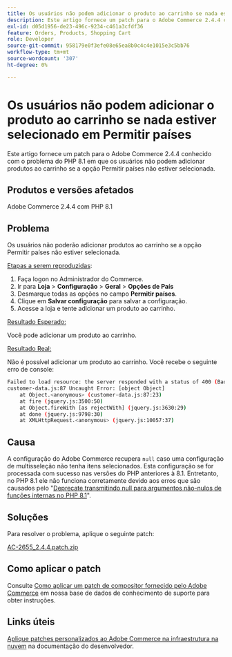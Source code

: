 ```yaml
---
title: Os usuários não podem adicionar o produto ao carrinho se nada estiver selecionado em Permitir países
description: Este artigo fornece um patch para o Adobe Commerce 2.4.4 conhecido com o problema do PHP 8.1 em que os usuários não podem adicionar produtos ao carrinho se a opção Permitir países não estiver selecionada.
exl-id: d05d1956-de23-496c-9234-c461a3cfdf36
feature: Orders, Products, Shopping Cart
role: Developer
source-git-commit: 958179e0f3efe08e65ea8b0c4c4e1015e3c5bb76
workflow-type: tm+mt
source-wordcount: '307'
ht-degree: 0%

---
```


# Os usuários não podem adicionar o produto ao carrinho se nada estiver selecionado em Permitir países

Este artigo fornece um patch para o Adobe Commerce 2.4.4 conhecido com o problema do PHP 8.1 em que os usuários não podem adicionar produtos ao carrinho se a opção Permitir países não estiver selecionada.

## Produtos e versões afetados

Adobe Commerce 2.4.4 com PHP 8.1

## Problema

Os usuários não poderão adicionar produtos ao carrinho se a opção Permitir países não estiver selecionada.

<u>Etapas a serem reproduzidas</u>:

1. Faça logon no Administrador do Commerce.
1. Ir para **Loja** > **Configuração** > **Geral** > **Opções de País**
1. Desmarque todas as opções no campo **Permitir países**.
1. Clique em **Salvar configuração** para salvar a configuração.
1. Acesse a loja e tente adicionar um produto ao carrinho.

<u>Resultado Esperado:</u>

Você pode adicionar um produto ao carrinho.

<u>Resultado Real:</u>

Não é possível adicionar um produto ao carrinho. Você recebe o seguinte erro de console:

```bash
Failed to load resource: the server responded with a status of 400 (Bad Request)
customer-data.js:87 Uncaught Error: [object Object]
    at Object.<anonymous> (customer-data.js:87:23)
    at fire (jquery.js:3500:50)
    at Object.fireWith [as rejectWith] (jquery.js:3630:29)
    at done (jquery.js:9798:30)
    at XMLHttpRequest.<anonymous> (jquery.js:10057:37)
```

## Causa

A configuração do Adobe Commerce recupera `null` caso uma configuração de multisseleção não tenha itens selecionados. Esta configuração se for processada com sucesso nas versões do PHP anteriores à 8.1. Entretanto, no PHP 8.1 ele não funciona corretamente devido aos erros que são causados pelo &quot;[Deprecate transmitindo null para argumentos não-nulos de funções internas no PHP 8.1](https://wiki.php.net/rfc/deprecate_null_to_scalar_internal_arg)&quot;.

## Soluções

Para resolver o problema, aplique o seguinte patch:

[AC-2655_2.4.4.patch.zip](assets/AC-2655_2.4.4.patch.zip)

## Como aplicar o patch

Consulte [Como aplicar um patch de compositor fornecido pelo Adobe Commerce](/help/how-to/general/how-to-apply-a-composer-patch-provided-by-magento.md) em nossa base de dados de conhecimento de suporte para obter instruções.

## Links úteis

[Aplique patches personalizados ao Adobe Commerce na infraestrutura na nuvem](https://devdocs.magento.com/guides/v2.3/cloud/project/project-patch.html) na documentação do desenvolvedor.
